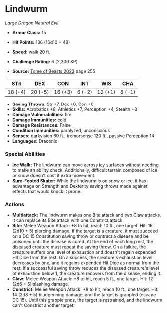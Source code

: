 # Lindwurm

*Large* *Dragon* *Neutral Evil*

- **Armor Class:** 15
- **Hit Points:** 136 (16d10 + 48)
- **Speed:** walk 20 ft.

- **Challenge Rating:** 6 (2,300 XP)
- **Source:** [Tome of Beasts 2023](https://koboldpress.com/kpstore/product/tome-of-beasts-1-2023-edition/) page 255

| STR | DEX | CON | INT | WIS | CHA |
| --- | --- | --- | --- | --- | --- |
| 18 (+4) | 20 (+5) | 16 (+3) | 6 (-2) | 12 (+1) | 8 (-1) |

- **Saving Throws**: Str +7, Dex +8, Con +6
- **Skills:** Acrobatics +8, Athletics +7, Perception +4, Stealth +8
- **Damage Vulnerabilities:** fire
- **Damage Immunities:** cold
- **Damage Resistances:** False
- **Condition Immunities:** paralyzed, unconscious
- **Senses:** darkvision 60 ft., tremorsense 120 ft., passive Perception 14
- **Languages:** Draconic

### Special Abilities

- **Ice Walk:** The lindwurm can move across icy surfaces without needing to make an ability check. Additionally, difficult terrain composed of ice or snow doesn't cost it extra movement.
- **Sure-Footed Skater:** While the lindwurm is on snow or ice, it has advantage on Strength and Dexterity saving throws made against effects that would knock it prone.

### Actions

- **Multiattack:** The lindwurm makes one Bite attack and two Claw attacks. It can replace its Bite attack with one Constrict attack.
- **Bite:** Melee Weapon Attack: +8 to hit, reach 10 ft., one target. Hit: 16 (2d10 + 5) piercing damage. If the target is a creature, it must succeed on a DC 15 Constitution saving throw or contract a disease and be poisoned until the disease is cured. At the end of each long rest, the diseased creature must repeat the saving throw. On a failure, the creature suffers one level of exhaustion and doesn't regain expended Hit Dice from the rest. On a success, the creature's exhaustion level decreases by one, and it regains expended Hit Dice as normal from the rest. If a successful saving throw reduces the diseased creature's level of exhaustion below 1, the creature recovers from the disease, ending it.
- **Claw:** Melee Weapon Attack: +8 to hit, reach 5 ft., one target. Hit: 12 (2d6 + 5) slashing damage.
- **Constrict:** Melee Weapon Attack: +8 to hit, reach 10 ft., one target. Hit: 14 (2d8 + 5) bludgeoning damage, and the target is grappled (escape DC 15). Until this grapple ends, the target is restrained, and the lindwurm can't Constrict another target.
